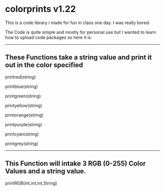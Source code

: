 # colorprints v1.22

This is a code library i made for fun in class one day. I was really bored.

The Code is quite simple and mostly for personal use but I wanted to learn how to upload code packages so here it is.

---

## These Functions take a string value and print it out in the color specified


printred(string)

printblue(string)

printgreen(string)

printyellow(string)

printorange(string)

printpurple(string)

printcyan(string)

printgrey(string)

---

## This Function will intake 3 RGB (0-255) Color Values and a string value.

printRGB(int,int,int,String)
